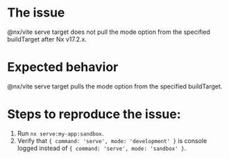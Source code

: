 # The issue
@nx/vite serve target does not pull the mode option from the specified buildTarget after Nx v17.2.x.

# Expected behavior
@nx/vite serve target pulls the mode option from the specified buildTarget.

# Steps to reproduce the issue:
1. Run `nx serve:my-app:sandbox`.
2. Verify that `{ command: 'serve', mode: 'development' }` is console logged instead of `{ command: 'serve', mode: 'sandbox' }`.
